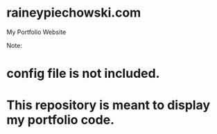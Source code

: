 # raineypiechowski.com
My Portfolio Website

Note:
# config file is not included. #
# This repository is meant to display my portfolio code. #
